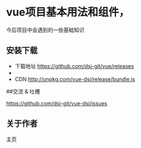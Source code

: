 # vue项目基本用法和组件，
今后项目中会遇到的一些基础知识

## 安装下载
 - 下载地址 https://github.com/dsj-git/vue/releases
 - [](https://github.com/dsj-git/vue/releases)
 - CDN http://unpkg.com/vue-dsj/release/bundle.js

##交流 & 吐槽

https://github.com/dsj-git/vue-dsj/issues


 ## 关于作者
主页
[](https://github.com/dsj-git)
